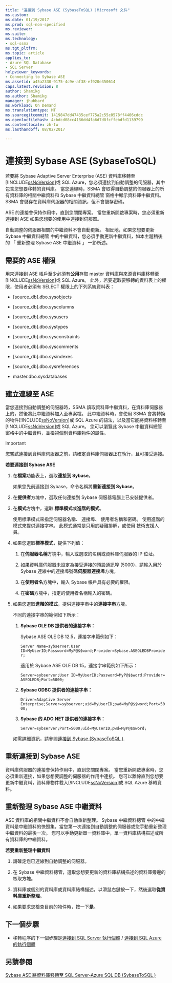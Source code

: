 ```yaml
---
title: "連接到 Sybase ASE (SybaseToSQL) |Microsoft 文件"
ms.custom: 
ms.date: 01/19/2017
ms.prod: sql-non-specified
ms.reviewer: 
ms.suite: 
ms.technology:
- sql-ssma
ms.tgt_pltfrm: 
ms.topic: article
applies_to:
- Azure SQL Database
- SQL Server
helpviewer_keywords:
- Connecting to Sybase ASE
ms.assetid: a45a2330-9175-4c9e-af38-ef920e350614
caps.latest.revision: 8
author: Shamikg
ms.author: Shamikg
manager: jhubbard
ms.workload: On Demand
ms.translationtype: MT
ms.sourcegitcommit: 1419847dd47435cef775a2c55c0578ff4406cddc
ms.openlocfilehash: 4cbdcd08cc4186dd4fa6d7d8fcffebdfd1139799
ms.contentlocale: zh-tw
ms.lasthandoff: 08/02/2017

---
```

# <a name="connecting-to-sybase-ase-sybasetosql"></a>連接到 Sybase ASE (SybaseToSQL)
若要將 Sybase Adaptive Server Enterprise (ASE) 資料庫移轉至[!INCLUDE[ssNoVersion](../../includes/ssnoversion_md.md)]或 SQL Azure，您必須連接到自動調整的伺服器，其中包含您想要移轉的資料庫。 當您連線時，SSMA 會取得自動調整的伺服器上的所有資料庫的相關中繼資料和 Sybase 中繼資料總管 窗格中顯示資料庫中繼資料。 SSMA 會儲存在資料庫伺服器的相關資訊，但不會儲存密碼。  
  
ASE 的連接會保持作用中，直到您關閉專案。 當您重新開啟專案時，您必須重新連接到 ASE 如果您想要的使用中連接到伺服器。  
  
自動調整的伺服器相關的中繼資料不會自動更新。 相反地，如果您想要更新 Sybase 中繼資料總管 中的中繼資料，您必須手動更新中繼資料，如本主題稍後的 「 重新整理 Sybase ASE 中繼資料 」 一節所述。  
  
## <a name="required-ase-permissions"></a>需要的 ASE 權限  
用來連接到 ASE 帳戶至少必須有**公用**存取 master 資料庫與來源資料庫移轉至[!INCLUDE[ssNoVersion](../../includes/ssnoversion_md.md)]或 SQL Azure。 此外，若要選取要移轉的資料表上的權限，使用者必須有 SELECT 權限上的下列系統資料表：  
  
-   [source_db].dbo.sysobjects  
  
-   [source_db].dbo.syscolumns  
  
-   [source_db].dbo.sysusers  
  
-   [source_db].dbo.systypes  
  
-   [source_db].dbo.sysconstraints  
  
-   [source_db].dbo.syscomments  
  
-   [source_db].dbo.sysindexes  
  
-   [source_db].dbo.sysreferences  
  
-   master.dbo.sysdatabases  
  
## <a name="establishing-a-connection-to-ase"></a>建立連線至 ASE  
當您連接到自動調整的伺服器時，SSMA 讀取資料庫中繼資料，在資料庫伺服器上的，然後將此中繼資料加入至專案檔。 此中繼資料時，會使用 SSMA 會將轉換的物件[!INCLUDE[ssNoVersion](../../includes/ssnoversion_md.md)]或 SQL Azure 的語法，以及當它能將資料移轉至[!INCLUDE[ssNoVersion](../../includes/ssnoversion_md.md)]或 SQL Azure。 您可以瀏覽此 Sybase 中繼資料總管 窗格中的中繼資料，並檢視個別資料庫物件的屬性。  
  
> [!IMPORTANT]  
> 您嘗試連接到資料庫伺服器之前，請確定資料庫伺服器正在執行，且可接受連接。  
  
**若要連接到 Sybase ASE**  
  
1.  在**檔案**功能表上，選取**連接到 Sybase**。  
  
    如果您先前連接到 Sybase，命令名稱將**重新連接到 Sybase**。  
  
2.  在**提供者**方塊中，選取任何連接到 Sybase 伺服器電腦上已安裝提供者。  
  
3.  在**模式**方塊中，選取 **標準模式**或**進階的模式**。  
  
    使用標準模式來指定伺服器名稱、 連接埠、 使用者名稱和密碼。 使用進階的模式來提供連接字串。 此模式通常是只用於疑難排解，或使用 技術支援人員。  
  
4.  如果您選取**標準模式**，提供下列值：  
  
    1.  在**伺服器名稱**方塊中，輸入或選取的名稱或資料庫伺服器的 IP 位址。  
  
    2.  如果資料庫伺服器未設定為接受連接的預設通訊埠 (5000)，請輸入用於 Sybase 連線中的連接埠號碼**伺服器連接埠**方塊。  
  
    3.  在**使用者名**方塊中，輸入 Sybase 帳戶具有必要的權限。  
  
    4.  在**密碼**方塊中，指定的使用者名稱輸入的密碼。  
  
5.  如果您選取**進階的模式**，提供連接字串中的**連接字串**方塊。  
  
    不同的連接字串的範例如下所示：  
  
    1.  **Sybase OLE DB 提供者的連接字串：**  
  
        Sybase ASE OLE DB 12.5，連接字串範例如下：  
  
        `Server Name=sybserver;User ID=MyUserID;Password=MyP@$$word;Provider=Sybase.ASEOLEDBProvider;`  
  
        適用於 Sybase ASE OLE DB 15，連接字串範例如下所示：  
  
        `Server=sybserver;User ID=MyUserID;Password=MyP@$$word;Provider= ASEOLEDB;Port=5000;`  
  
    2.  **Sybase ODBC 提供者的連接字串：**  
  
        `Driver=Adaptive Server Enterprise;Server=sybserver;uid=MyUserID;pwd=MyP@$$word;Port=5000;`  
  
    3.  **Sybase 的 ADO.NET 提供者的連接字串：**  
  
        `Server=sybserver;Port=5000;uid=MyUserID;pwd=MyP@$$word;`  
  
    如需詳細資訊，請參閱[連接到 Sybase &#40;SybaseToSQL &#41;](../../ssma/sybase/connect-to-sybase-sybasetosql.md).  
  
## <a name="reconnecting-to-sybase-ase"></a>重新連接到 Sybase ASE  
資料庫伺服器的連接會保持作用中，直到您關閉專案。 當您重新開啟專案時，您必須重新連接，如果您想要調整的伺服器的作用中連接。 您可以離線直到您想要更新中繼資料，資料庫物件載入[!INCLUDE[ssNoVersion](../../includes/ssnoversion_md.md)]或 SQL Azure 移轉資料。  
  
## <a name="refreshing-sybase-ase-metadata"></a>重新整理 Sybase ASE 中繼資料  
ASE 資料庫的相關中繼資料不會自動重新整理。 Sybase 中繼資料總管 中的中繼資料是中繼資料的快照集，當您第一次連接到自動調整的伺服器或您手動重新整理中繼資料的最後一次。 您可以手動更新單一資料庫中，單一資料庫結構描述或所有資料庫的中繼資料。  
  
**若要重新整理中繼資料**  
  
1.  請確定您已連線到自動調整的伺服器。  
  
2.  在 Sybase 中繼資料總管，選取您想要更新的資料庫結構描述的資料庫旁邊的核取方塊。  
  
3.  資料庫或個別的資料庫或資料庫結構描述，以滑鼠右鍵按一下，然後選取**從資料庫重新整理**。  
  
4.  如果要求您檢查目前的物件時，按一下**是**。  
  
## <a name="next-step"></a>下一個步驟  
  
-   移轉程序的下一個步驟是[連接到 SQL Server 執行個體](http://msdn.microsoft.com/en-us/dd368a1a-45b0-40e9-b4d3-5cdb48c26606) / [連接到 SQL Azure 的執行個體](http://msdn.microsoft.com/en-us/9e77e4b0-40c0-455c-8431-ca5d43849aa7)  
  
## <a name="see-also"></a>另請參閱  
[Sybase ASE 將資料庫移轉至 SQL Server-Azure SQL DB &#40;SybaseToSQL &#41;](../../ssma/sybase/migrating-sybase-ase-databases-to-sql-server-azure-sql-db-sybasetosql.md)  
  

